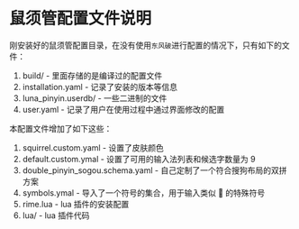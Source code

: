 # 鼠须管配置文件说明

刚安装好的鼠须管配置目录，在没有使用`东风破`进行配置的情况下，只有如下的文件：
1. build/ - 里面存储的是编译过的配置文件
2. installation.yaml - 记录了安装的版本等信息
3. luna_pinyin.userdb/ - 一些二进制的文件
4. user.yaml - 记录了用户在使用过程中通过界面修改的配置

本配置文件增加了如下这些：
1. squirrel.custom.yaml - 设置了皮肤颜色
2. default.custom.ymal - 设置了可用的输入法列表和候选字数量为 9
3. double_pinyin_sogou.schema.yaml - 自己定制了一个符合搜狗布局的双拼方案
4. symbols.ymal - 导入了一个符号的集合，用于输入类似  的特殊符号
5. rime.lua - lua 插件的安装配置
6. lua/ - lua 插件代码
